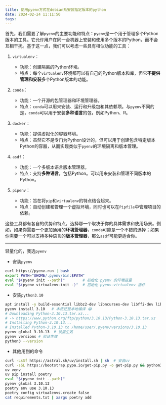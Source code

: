 ```yaml
---
title: 使用pyenv方式在debian系安装指定版本的python
date: 2024-02-24 11:11:50
tags:
---
```


首先，我们需要了解`pyenv`的主要功能和特点：`pyenv`是一个用于管理多个Python版本的工具。它允许用户在同一台机器上安装和使用多个版本的Python，而不会互相干扰。基于这一点，我们可以考虑一些具有相似功能的工具：

1. `virtualenv`：
   - 功能：创建隔离的Python环境。
   - 特点：每个`virtualenv`环境都可以有自己的Python版本和库，但它**不提供管理和安装**多个Python版本的功能。

2. `conda`：
   - 功能：一个开源的包管理器和环境管理器。
   - 特点：`conda`可以用来安装、运行和升级包和其依赖项。与`pyenv`不同的是，`conda`可以用于安装**多种语言**的包，例如Python、R。

3. `docker`：
   - 功能：提供虚拟化的容器环境。
   - 特点：虽然它不是专门为Python设计的，但可以用于创建包含特定版本Python的容器，从而实现类似于`pyenv`的环境隔离和版本管理。

4. `asdf`：
   - 功能：一个多版本语言版本管理器。
   - 特点：支持**多种语言**，包括Python。可以用来安装和管理不同版本的Python。

5. `pipenv`：
   - 功能：旨在将`pip`和`virtualenv`的特点结合起来。
   - 特点：自动创建和管理一个虚拟环境，同时也可以在`Pipfile`中管理项目的依赖。

这些工具都有各自的优势和特点，选择哪一个取决于你的具体需求和使用场景。例如，如果你需要一个更加通用的**环境管理器**，`conda`可能是一个不错的选择；如果你需要一个可以支持多种语言的**版本管理器**，那么`asdf`可能更适合你。

---

轻量化的，我选`pyenv`


- 安装`pyenv`
```bash
curl https://pyenv.run | bash
export PATH="$HOME/.pyenv/bin:$PATH"
eval "$(pyenv init --path)"        # 初始化 pyenv 的环境变量
eval "$(pyenv virtualenv-init -)"  # 初始化 pyenv-virtualenv 插件
```

- 安装`python3.10`
```bash
apt install -y build-essential libbz2-dev libncurses-dev libffi-dev libreadline-dev libsqlite3-dev xz-utils zlib1g-dev libssl-dev liblzma-dev
pyenv install 3.10   # 本质还是本地编译 😂  
# Downloading Python-3.10.13.tar.xz...
# -> https://www.python.org/ftp/python/3.10.13/Python-3.10.13.tar.xz
# Installing Python-3.10.13...
# Installed Python-3.10.13 to /home/user/.pyenv/versions/3.10.13
pyenv global 3.10.13  # 设置生效
pyenv versions # 验证生效
python3 --version
```

- 其他用到的命令
```bash
curl -LsSf https://astral.sh/uv/install.sh | sh  # 安装uv
curl -sSL https://bootstrap.pypa.io/get-pip.py -o get-pip.py && python3 get-pip.py  # 安装pip
uv venv
uv pip install poetry
eval "$(pyenv init --path)"
pyenv global 3.10.13
poetry env use 3.10.13
poetry config virtualenvs.create false
cat requirements.txt | xargs poetry add
```
